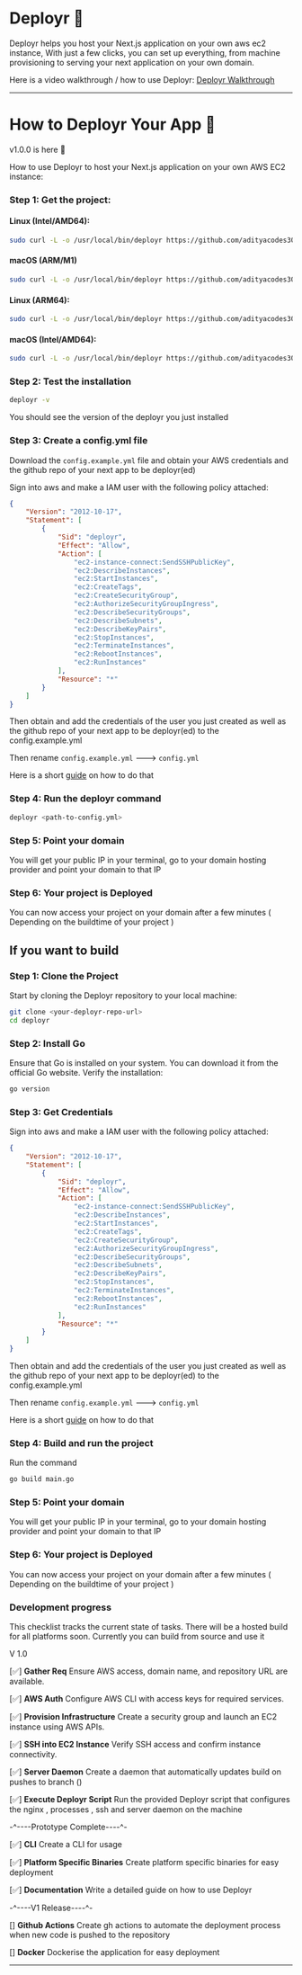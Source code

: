 # Deployr 💾

Deployr helps you host your Next.js application on your own aws ec2 instance, With just a few clicks, you can set up everything, from machine provisioning to serving your next application on your own domain.

Here is a video walkthrough / how to use Deployr: [Deployr Walkthrough](https://www.loom.com/share/8c7ca17efc78416d8bec92d46bc482ae?sid=10439ae0-bdd7-4ce3-ae1e-85ea4ef9da86)

---

# How to Deployr Your App 🚀

v1.0.0 is here 🎉

How to use Deployr to host your Next.js application on your own AWS EC2 instance:

### Step 1: Get the project:

#### Linux (Intel/AMD64):
```bash
sudo curl -L -o /usr/local/bin/deployr https://github.com/adityacodes30/deployr/releases/download/v1.0.0/deployr-linux-amd64 && sudo chmod +x /usr/local/bin/deployr
```

#### macOS (ARM/M1)
```bash
sudo curl -L -o /usr/local/bin/deployr https://github.com/adityacodes30/deployr/releases/download/v1.0.0/deployr-macos-arm64 && sudo chmod +x /usr/local/bin/deployr
```

#### Linux (ARM64):
```bash
sudo curl -L -o /usr/local/bin/deployr https://github.com/adityacodes30/deployr/releases/download/v1.0.0/deployr-linux-arm64 && sudo chmod +x /usr/local/bin/deployr
```

#### macOS (Intel/AMD64):
```bash
sudo curl -L -o /usr/local/bin/deployr https://github.com/adityacodes30/deployr/releases/download/v1.0.0/deployr-macos-amd64 && sudo chmod +x /usr/local/bin/deployr
```

### Step 2: Test the installation 

```bash
deployr -v
```

You should see the version of the deployr you just installed

### Step 3: Create a config.yml file 

Download the `config.example.yml` file and obtain your AWS credentials and the github repo of your next app to be deployr(ed) 

Sign into aws and make a IAM user with the following policy attached: 

```json 
{
	"Version": "2012-10-17",
	"Statement": [
		{
			"Sid": "deployr",
			"Effect": "Allow",
			"Action": [
				"ec2-instance-connect:SendSSHPublicKey",
				"ec2:DescribeInstances",
				"ec2:StartInstances",
				"ec2:CreateTags",
				"ec2:CreateSecurityGroup",
				"ec2:AuthorizeSecurityGroupIngress",
				"ec2:DescribeSecurityGroups",
				"ec2:DescribeSubnets",
				"ec2:DescribeKeyPairs",
				"ec2:StopInstances",
				"ec2:TerminateInstances",
				"ec2:RebootInstances",
				"ec2:RunInstances"
			],
			"Resource": "*"
		}
	]
}
```

Then obtain and add the credentials of the user you just created as well as the github repo of your next app to be deployr(ed) to the config.example.yml 

Then rename `config.example.yml` ---> `config.yml`

Here is a short [guide](https://www.loom.com/share/cf21a3c2212b45f887e46d73544dabd6?sid=00f3bd28-689c-4480-931d-bd5c4cca247b) on how to do that 

### Step 4: Run the deployr command 

```bash
deployr <path-to-config.yml>
```

### Step 5: Point your domain 

You will get your public IP in your terminal, go to your domain hosting provider and point your domain to that IP 

### Step 6: Your project is Deployed 

You can now access your project on your domain after a few minutes ( Depending on the buildtime of your project )

## If you want to build 

### Step 1: Clone the Project  
Start by cloning the Deployr repository to your local machine:

```bash
git clone <your-deployr-repo-url>
cd deployr
```

### Step 2: Install Go

Ensure that Go is installed on your system. You can download it from the official Go website. Verify the installation:

```bash
go version
```

### Step 3: Get Credentials

Sign into aws and make a IAM user with the following policy attached: 

```json 
{
	"Version": "2012-10-17",
	"Statement": [
		{
			"Sid": "deployr",
			"Effect": "Allow",
			"Action": [
				"ec2-instance-connect:SendSSHPublicKey",
				"ec2:DescribeInstances",
				"ec2:StartInstances",
				"ec2:CreateTags",
				"ec2:CreateSecurityGroup",
				"ec2:AuthorizeSecurityGroupIngress",
				"ec2:DescribeSecurityGroups",
				"ec2:DescribeSubnets",
				"ec2:DescribeKeyPairs",
				"ec2:StopInstances",
				"ec2:TerminateInstances",
				"ec2:RebootInstances",
				"ec2:RunInstances"
			],
			"Resource": "*"
		}
	]
}
```

Then obtain and add the credentials of the user you just created as well as the github repo of your next app to be deployr(ed) to the config.example.yml 

Then rename `config.example.yml` ---> `config.yml`

Here is a short [guide](https://www.loom.com/share/cf21a3c2212b45f887e46d73544dabd6?sid=00f3bd28-689c-4480-931d-bd5c4cca247b) on how to do that 


### Step 4: Build and run the project 

Run the command

```bash
go build main.go 
```

### Step 5: Point your domain 

You will get your public IP in your terminal, go to your domain hosting provider and point your domain to that IP 

### Step 6: Your project is Deployed 

You can now access your project on your domain after a few minutes ( Depending on the buildtime of your project )


### Development progress

This checklist tracks the current state of tasks. There will be a hosted build for all platforms soon. Currently you can build from source and use it 

V 1.0

[✅] **Gather Req**  Ensure AWS access, domain name, and repository URL are available.  

[✅] **AWS Auth** Configure AWS CLI with access keys for required services.  

[✅] **Provision Infrastructure** Create a security group and launch an EC2 instance using AWS APIs.  

[✅] **SSH into EC2 Instance** Verify SSH access and confirm instance connectivity.  

[✅] **Server Daemon** Create a daemon that automatically updates build on pushes to branch ()

[✅] **Execute Deployr Script** Run the provided Deployr script that configures the nginx , processes , ssh and server daemon on the machine

-^----Prototype Complete----^-

[✅] **CLI** Create a CLI for usage

[✅] **Platform Specific Binaries** Create platform specific binaries for easy deployment

[✅] **Documentation** Write a detailed guide on how to use Deployr

-^----V1 Release----^-

[] **Github Actions** Create gh actions to automate the deployment process when new code is pushed to the repository

[] **Docker** Dockerise the application for easy deployment
  
---

